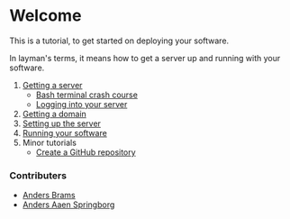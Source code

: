 # Welcome
This is a tutorial, to get started on deploying your software.

In layman's terms, it means how to get a server up and running with your software.

1. [Getting a server](getting_a_server)
    - [Bash terminal crash course](terminal)
    - [Logging into your server](server_logon)
2. [Getting a domain](domain)
3. [Setting up the server](getting_a_server)
4. [Running your software](simple_html)
5. Minor tutorials
    - [Create a GitHub repository](git)
    

### Contributers
- [Anders Brams](https://github.com/Minibrams "Anders Brams's Github Page")
- [Anders Aaen Springborg](https://github.com/Minibrams "Anders Brams's Github Page")
